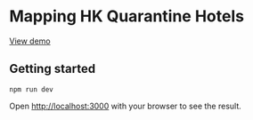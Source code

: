 # Mapping HK Quarantine Hotels

[View demo](https://qhotels.vercel.app/)

## Getting started

```
npm run dev
```

Open [http://localhost:3000](http://localhost:3000) with your browser to see the result.
